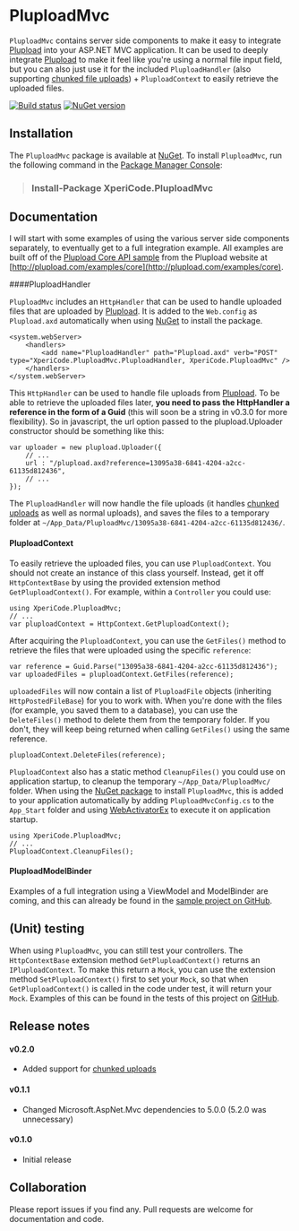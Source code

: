 # PluploadMvc

`PluploadMvc` contains server side components to make it easy to integrate [Plupload](http://plupload.com) into your ASP.NET MVC application. It can be used to deeply integrate [Plupload](http://plupload.com) to make it feel like you're using a normal file input field, but you can also just use it for the included `PluploadHandler` (also supporting [chunked file uploads](http://plupload.com/docs/Chunking)) + `PluploadContext` to easily retrieve the uploaded files. 

[![Build status](http://img.shields.io/appveyor/ci/mwijnands/pluploadmvc.svg?style=flat)](https://ci.appveyor.com/project/mwijnands/pluploadmvc) [![NuGet version](http://img.shields.io/nuget/v/XperiCode.PluploadMvc.svg?style=flat)](https://www.nuget.org/packages/XperiCode.PluploadMvc)

## Installation

The `PluploadMvc` package is available at [NuGet](https://www.nuget.org/packages/XperiCode.PluploadMvc). To install `PluploadMvc`, run the following command in the [Package Manager Console](http://docs.nuget.org/docs/start-here/using-the-package-manager-console):

> ### Install-Package XperiCode.PluploadMvc

## Documentation

I will start with some examples of using the various server side components separately, to eventually get to a full integration example. All examples are built off of the [Plupload Core API sample](http://plupload.com/examples/core) from the Plupload website at [http://plupload.com/examples/core](http://plupload.com/examples/core).

####PluploadHandler

`PluploadMvc` includes an `HttpHandler` that can be used to handle uploaded files that are uploaded by [Plupload](http://plupload.com). It is added to the `Web.config` as `Plupload.axd` automatically when using [NuGet]([NuGet](https://www.nuget.org/packages/XperiCode.PluploadMvc)) to install the package.

    <system.webServer>
        <handlers>
            <add name="PluploadHandler" path="Plupload.axd" verb="POST" type="XperiCode.PluploadMvc.PluploadHandler, XperiCode.PluploadMvc" />
        </handlers>
    </system.webServer>

This `HttpHandler` can be used to handle file uploads from [Plupload](http://plupload.com). To be able to retrieve the uploaded files later, **you need to pass the HttpHandler a reference in the form of a Guid** (this will soon be a string in v0.3.0 for more flexibility). So in javascript, the url option passed to the plupload.Uploader constructor should be something like this:

    var uploader = new plupload.Uploader({
        // ...
        url : "/plupload.axd?reference=13095a38-6841-4204-a2cc-61135d812436",
        // ...
    });

The `PluploadHandler` will now handle the file uploads (it handles [chunked uploads](http://plupload.com/docs/Chunking) as well as normal uploads), and saves the files to a temporary folder at `~/App_Data/PluploadMvc/13095a38-6841-4204-a2cc-61135d812436/`.

#### PluploadContext

To easily retrieve the uploaded files, you can use `PluploadContext`. You should not create an instance of this class yourself. Instead, get it off `HttpContextBase` by using the provided extension method `GetPluploadContext()`. For example, within a `Controller` you could use:

    using XperiCode.PluploadMvc;
	// ...
    var pluploadContext = HttpContext.GetPluploadContext();

After acquiring the `PluploadContext`, you can use the `GetFiles()` method to retrieve the files that were uploaded using the specific `reference`:

	var reference = Guid.Parse("13095a38-6841-4204-a2cc-61135d812436");
    var uploadedFiles = pluploadContext.GetFiles(reference);

`uploadedFiles` will now contain a list of `PluploadFile` objects (inheriting `HttpPostedFileBase`) for you to work with. When you're done with the files (for example, you saved them to a database), you can use the `DeleteFiles()` method to delete them from the temporary folder. If you don't, they will keep being returned when calling `GetFiles()` using the same reference.

	pluploadContext.DeleteFiles(reference);

`PluploadContext` also has a static method `CleanupFiles()` you could use on application startup, to cleanup the temporary `~/App_Data/PluploadMvc/` folder. When using the [NuGet package](https://www.nuget.org/packages/XperiCode.PluploadMvc) to install `PluploadMvc`, this is added to your application automatically by adding `PluploadMvcConfig.cs` to the `App_Start` folder and using [WebActivatorEx](https://www.nuget.org/packages/WebActivatorEx/2.0.0) to execute it on application startup.

    using XperiCode.PluploadMvc;
	// ...
    PluploadContext.CleanupFiles();

#### PluploadModelBinder

Examples of a full integration using a ViewModel and ModelBinder are coming, and this can already be found in the [sample project on GitHub](https://github.com/mwijnands/PluploadMvc/tree/master/PluploadMvc.Sample).

## (Unit) testing

When using `PluploadMvc`, you can still test your controllers. The `HttpContextBase` extension method `GetPluploadContext()` returns an `IPluploadContext`. To make this return a `Mock`, you can use the extension method `SetPluploadContext()` first to set your `Mock`, so that when `GetPluploadContext()` is called in the code under test, it will return your `Mock`. Examples of this can be found in the tests of this project on [GitHub](https://github.com/mwijnands/PluploadMvc).

## Release notes

#### v0.2.0

- Added support for [chunked uploads](http://plupload.com/docs/Chunking)

#### v0.1.1
- Changed Microsoft.AspNet.Mvc dependencies to 5.0.0 (5.2.0 was unnecessary)

#### v0.1.0

- Initial release

## Collaboration

Please report issues if you find any. Pull requests are welcome for documentation and code.
